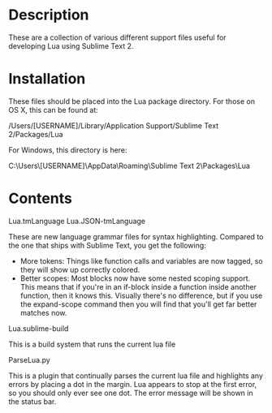 Description
===========

These are a collection of various different support files useful for developing Lua using Sublime Text 2.

Installation
============

These files should be placed into the Lua package directory. For those on OS X, this can be found at:

/Users/[USERNAME]/Library/Application Support/Sublime Text 2/Packages/Lua

For Windows, this directory is here:

C:\\Users\\[USERNAME]\\AppData\\Roaming\\Sublime Text 2\\Packages\\Lua

Contents
========

Lua.tmLanguage
Lua.JSON-tmLanguage

These are new language grammar files for syntax highlighting. Compared to the one that ships with Sublime Text, you get the following:

- More tokens: Things like function calls and variables are now tagged, so they will show up correctly colored.
- Better scopes: Most blocks now have some nested scoping support. This means that if you're in an if-block inside a function inside another function, then it knows this. Visually there's no difference, but if you use the expand-scope command then you will find that you'll get far better matches now.

Lua.sublime-build

This is a build system that runs the current lua file

ParseLua.py

This is a plugin that continually parses the current lua file and highlights any errors by placing a dot in the margin. Lua appears to stop at the first error, so you should only ever see one dot. The error message will be shown in the status bar.
